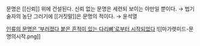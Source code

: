 문명은 [[신뢰]] 위에 건설된다.
신뢰 없는 문명은 세련되 보이는 야만일 뿐이다. → 법기술자의 농단
그러기에 [[거짓말]]은 문명의 적이다. → 윤석열

[인류의 문명은 '부러졌다 붙은 흔적이 있는 다리뼈'로부터 시작되었다](https://brilliantkorean.tistory.com/entry/%EC%9D%B8%EB%A5%98%EC%9D%98-%EB%AC%B8%EB%AA%85%EC%9D%80-%EB%B6%80%EB%9F%AC%EC%A1%8C%EB%8B%A4-%EB%B6%99%EC%9D%80-%ED%9D%94%EC%A0%81%EC%9D%B4-%EC%9E%88%EB%8A%94-%EB%8B%A4%EB%A6%AC%EB%BC%88%EB%A1%9C%EB%B6%80%ED%84%B0-%EC%8B%9C%EC%9E%91%EB%90%98%EC%97%88%EB%8B%A4)
![[마가렛미드-문명의시작.png]]
